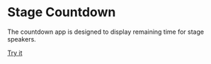 # Stage Countdown

The countdown app is designed to display remaining time for stage speakers.

[Try it](https://byung-ha.github.io/stage-countdown/)